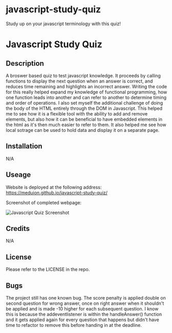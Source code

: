 # javascript-study-quiz
Study up on your javascript terminology with this quiz!

# Javascript Study Quiz

## Description

A broswer based quiz to test javascript knowledge. It proceeds by calling functions to display the next question when an answer is correct, and reduces time remaining and highlights an incorrect answer. Writing the code for this really helped expand my knowledge of functional programming, how one function leads into another and can refer to another to determine timing and order of operations. I also set myself the additional challenge of doing the body of the HTML entirely through the DOM in Javascript. This helped me to see how it is a flexible tool with the ability to add and remove elements, but also how it can be beneficial to have embedded elements in the html as it's then much easier to refer to them. It also helped me see how local sotrage can be used to hold data and display it on a separate page.

## Installation

N/A

## Useage

Website is deployed at the following address: https://meduion.github.io/javascript-study-quiz/

Screenshot of completed webpage:

![Javascript Quiz Screenshot](/assets/images/enigma-machine.jpeg)

## Credits
  
N/A
  
## License
  
Please refer to the LICENSE in the repo.

## Bugs

The project still has one known bug. The score penalty is applied double on second question for wrong answer, once on right answer when it shouldn't be applied and is made -10 higher for each subsequent question. I know this is because the addeventlistener is within the handleAnswer() function and it gets applied again for every question that happens but didn't have time to refactor to remove this before handing in at the deadline.
